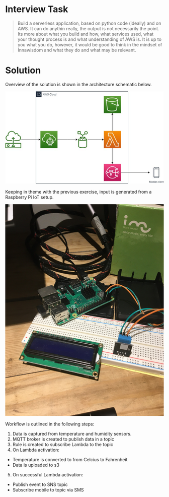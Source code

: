 # Interview Task
> Build a serverless application, based on python code (ideally) and on
> AWS. It can do anythin really, the output is not necessarily the point.
> Its more about what you build and how, what services used, what your
> thought process is and what understanding of AWS is. It is up to you
> what you do, however, it would be good to think in the mindset of 
> Innawisdom and what they do and what may be relevant.

# Solution
Overview of the solution is shown in the architecture schematic below.

![alt text](/images/iot_arch.jpg)

Keeping in theme with the previous exercise, input is generated from a 
Raspberry Pi IoT setup.

![alt text](/images/iot_setup.jpg)

Workflow is outlined in the following steps:
1. Data is captured from temperature and humidity sensors.
2. MQTT broker is created to publish data in a topic
3. Rule is created to subscribe Lambda to the topic
4. On Lambda activation:
  * Temperature is converted to from Celcius to Fahrenheit
  * Data is uploaded to s3
5. On successful Lambda activation:
  * Publish event to SNS topic
  * Subscribe mobile to topic via SMS

